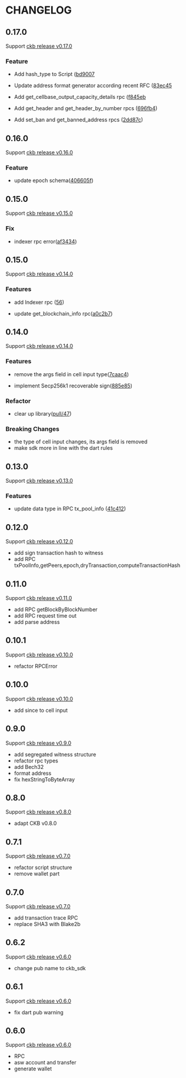 # CHANGELOG

## 0.17.0

Support [ ckb release v0.17.0](https://github.com/nervosnetwork/ckb/releases/tag/v0.17.0)

### Feature

- Add hash_type to Script ([bd9007](https://github.com/BaojunCZ/ckb-sdk-dart/commit/bd900776e2dfdf1c955442f5601feda423e563c8)

- Update address format generator according recent RFC ([83ec45](https://github.com/BaojunCZ/ckb-sdk-dart/commit/83ec45168451f509942984b719eee6818fad32c6)

- Add get_cellbase_output_capacity_details rpc ([f845eb](https://github.com/BaojunCZ/ckb-sdk-dart/commit/f845ebdf8591d87ca72f4d69495480ba68cdbb75)

- Add get_header and get_header_by_number rpcs ([696fb4](https://github.com/BaojunCZ/ckb-sdk-dart/commit/696fb4d3db48c80d7c7c3a1bba11402c28f1752f))

- Add set_ban and get_banned_address rpcs ([2dd87c](https://github.com/BaojunCZ/ckb-sdk-dart/commit/2dd87cf22d12cb44de0f9fbce63b4c4e43e81f43))

## 0.16.0

Support [ ckb release v0.16.0](https://github.com/nervosnetwork/ckb/releases/tag/v0.16.0)

### Feature

- update epoch schema([406605f](https://github.com/BaojunCZ/ckb-sdk-dart/commit/406605f7d3138389d1d0e0a482162e74b0f72cc0))

## 0.15.0

Support [ ckb release v0.15.0](https://github.com/nervosnetwork/ckb/releases/tag/v0.15.0)

### Fix

- indexer rpc error([af3434](https://github.com/BaojunCZ/ckb-sdk-dart/commit/af3434dc796510d4f254fad033c82ca3920dc7de))

## 0.15.0

Support [ ckb release v0.14.0](https://github.com/nervosnetwork/ckb/releases/tag/v0.15.0)

### Features

- add Indexer rpc ([56](https://github.com/BaojunCZ/ckb-sdk-dart/pull/56))

- update get_blockchain_info rpc([a0c2b7](https://github.com/BaojunCZ/ckb-sdk-dart/pull/45/commits/a0c2b71776e6412ae41afeb873df9b82562752f1))

## 0.14.0

Support [ ckb release v0.14.0](https://github.com/nervosnetwork/ckb/releases/tag/v0.14.0)

### Features

- remove the args field in cell input type([7caac4](https://github.com/BaojunCZ/ckb-sdk-dart/pull/45/commits/7caac4a118cd5c3290e01f062ea224a0bed275ad))

- implement Secp256k1 recoverable sign([885e85](https://github.com/BaojunCZ/ckb-sdk-dart/commit/885e857cc9c493bfb2641777ef1527b96f083d07))

### Refactor

- clear up library([pull/47](https://github.com/BaojunCZ/ckb-sdk-dart/pull/47))

### Breaking Changes

- the type of cell input changes, its args field is removed
- make sdk more in line with the dart rules

## 0.13.0

Support [ ckb release v0.13.0](https://github.com/nervosnetwork/ckb/releases/tag/v0.13.0)

### Features

- update data type in RPC tx_pool_info ([41c412](https://github.com/BaojunCZ/ckb-sdk-dart/commit/41c4120ebc247d744d01113cb2785394445c5b1e))

## 0.12.0

Support [ ckb release v0.12.0](https://github.com/nervosnetwork/ckb/releases/tag/v0.12.0)

- add sign transaction hash to witness
- add RPC txPoolInfo,getPeers,epoch,dryTransaction,computeTransactionHash

## 0.11.0

Support [ ckb release v0.11.0](https://github.com/nervosnetwork/ckb/releases/tag/v0.11.0)

- add RPC getBlockByBlockNumber
- add RPC request time out
- add parse address

## 0.10.1

Support [ ckb release v0.10.0](https://github.com/nervosnetwork/ckb/releases/tag/v0.10.0)

- refactor RPCError

## 0.10.0

Support [ ckb release v0.10.0](https://github.com/nervosnetwork/ckb/releases/tag/v0.10.0)

- add since to cell input

## 0.9.0

Support [ ckb release v0.9.0](https://github.com/nervosnetwork/ckb/releases/tag/v0.9.0)

- add segregated witness structure
- refactor rpc types
- add Bech32
- format address
- fix hexStringToByteArray

## 0.8.0

Support [ ckb release v0.8.0](https://github.com/nervosnetwork/ckb/releases/tag/v0.8.0)

- adapt CKB v0.8.0

## 0.7.1

Support [ ckb release v0.7.0](https://github.com/nervosnetwork/ckb/releases/tag/v0.7.0)

- refactor script structure
- remove wallet part

## 0.7.0

Support [ ckb release v0.7.0](https://github.com/nervosnetwork/ckb/releases/tag/v0.7.0)

- add transaction trace RPC
- replace SHA3 with Blake2b

## 0.6.2

Support [ ckb release v0.6.0](https://github.com/nervosnetwork/ckb/releases/tag/v0.6.0)

- change pub name to ckb_sdk

## 0.6.1

Support [ ckb release v0.6.0](https://github.com/nervosnetwork/ckb/releases/tag/v0.6.0)

- fix dart pub warning

## 0.6.0

Support [ ckb release v0.6.0](https://github.com/nervosnetwork/ckb/releases/tag/v0.6.0)

- RPC
- asw account and transfer
- generate wallet
